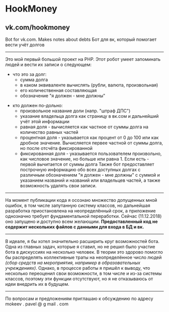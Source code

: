 # HookMoney
## vk.com/hookmoney
Bot for vk.com. Makes notes about debts
Бот для вк, который помогает вести учёт долгов
***
Это мой первый большой проект на PHP. Этот робот умеет запоминать людей и вести их записи о следующем:
- что это за долг:
  + сумма долга
  + в каком эквиваленте вычислять (рубли, валюта, произвольная)
  + его количественная составляющая
  + обозначение "я должен - мне должны"
+ кто должен по-дольно:
  + произвольное название доли (напр. "штраф ДПС")
  + указание владельца долга как страницу в вк.сом и дальнейший учёт этой информации
  + равная доля - вычисляется как частное от суммы долга на количество равных частей
  + процентная доля - указывается как процент от 0 до 100 или как дробное значение. Вычисляется первее частной от суммы долга, но после отсчёта фиксированной
  + фиксированная доля - указывается пользователем произвольно, как числовое значение, но больше или равна 1. Если есть - первой вычитается от суммы долга
Также бот предоставляет построчную информацию обо всех доступных долгах с различным обозначением "я должен - мне должны" с суммой и указанием названий и названий или владельцев частей, а также возможность удалять свои записи.
***
На момент публикации кода я осознаю множество допущенных мной ошибок, в том числе запутанную систему классов, но дальнейшая разработка приостановлена на неопределённый срок, а приложение однозначно требует фундаментальной переработки. Сейчас (11.12.2018) оно запущено и доступно всем желающим. **Предоставленный код не содержит нескольких файлов с данными для входа в БД и вк.**
***
В идеале, я бы хотел значительно расширить круг возможностей бота. Одна из главных задач, которые я ставил, но не решил было участие бота в дискуссиях на несколько человек. В теории это здорово помогло бы распределять коллективные траты на неопределённое число людей _(сбор средств на мероприятия, например в образовательных учреждениях)_. Однако, в процессе работы я пришёл к выводу, что несколько переоценил свои возможности, в том числе и из-за системы классов, поэтому эти функции отсутствуют, но я не отказываюсь от идеи внедрить их в будущем.
***
По вопросам и предложениям приглашаю к обсуждению по адресу mokeev . pavel @ g mail . com

